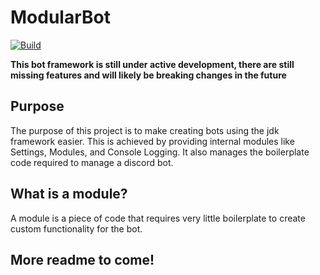 # ModularBot
[![Build](https://github.com/bonn2/ModularBot/actions/workflows/gradle.yml/badge.svg)](https://github.com/bonn2/ModularBot/actions/workflows/gradle.yml)

**This bot framework is still under active development, there are still missing features and will likely be breaking changes in the future**

## Purpose
The purpose of this project is to make creating bots using the jdk framework easier. This is achieved by providing internal modules like Settings, Modules, and Console Logging. It also manages the boilerplate code required to manage a discord bot.

## What is a module?
A module is a piece of code that requires very little boilerplate to create custom functionality for the bot.

## More readme to come!